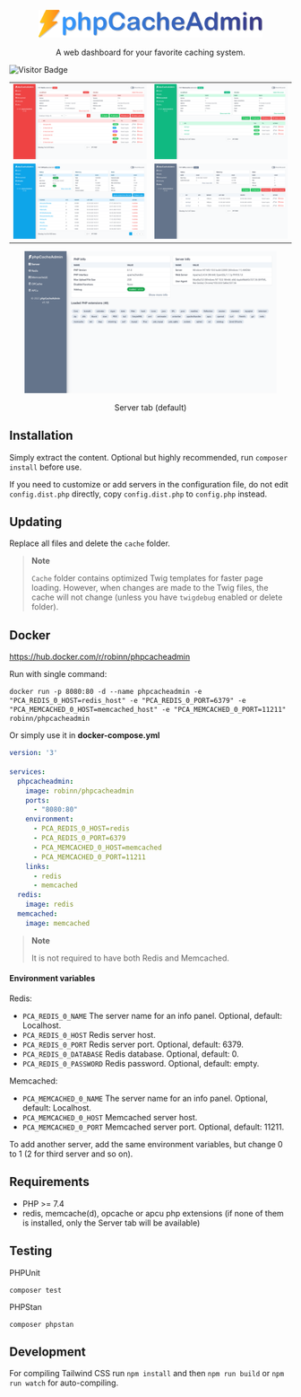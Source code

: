 <p align="center"><img src=".github/img/logo-colored.svg" width="400" alt="Logo"></p>
<p align="center">A web dashboard for your favorite caching system.</p>

![Visitor Badge](https://visitor-badge.laobi.icu/badge?page_id=RobiNN1.phpCacheAdmin)

<table>
  <tr>
    <td><img alt="Redis" src=".github/img/redis.png"></td>
    <td><img alt="Memcached" src=".github/img/memcached.png"></td>
  </tr>
  <tr>
    <td><img alt="OPCache" src=".github/img/opcache.png"></td>
    <td><img alt="APCu" src=".github/img/apcu.png"></td>
  </tr>
</table>

<div align="center">
  <img width="450" alt="Server tab (default)" src=".github/img/server.png">

  Server tab (default)
</div>

## Installation

Simply extract the content. Optional but highly recommended, run `composer install` before use.

If you need to customize or add servers in the configuration file, do not edit `config.dist.php` directly,
copy `config.dist.php` to `config.php` instead.

## Updating

Replace all files and delete the `cache` folder.

> **Note**
>
> `Cache` folder contains optimized Twig templates for faster page loading.
> However, when changes are made to the Twig files, the cache will not change
> (unless you have `twigdebug` enabled or delete folder).

## Docker

https://hub.docker.com/r/robinn/phpcacheadmin

Run with single command:

```
docker run -p 8080:80 -d --name phpcacheadmin -e "PCA_REDIS_0_HOST=redis_host" -e "PCA_REDIS_0_PORT=6379" -e "PCA_MEMCACHED_0_HOST=memcached_host" -e "PCA_MEMCACHED_0_PORT=11211" robinn/phpcacheadmin
```

Or simply use it in **docker-compose.yml**

```yaml
version: '3'

services:
  phpcacheadmin:
    image: robinn/phpcacheadmin
    ports:
      - "8080:80"
    environment:
      - PCA_REDIS_0_HOST=redis
      - PCA_REDIS_0_PORT=6379
      - PCA_MEMCACHED_0_HOST=memcached
      - PCA_MEMCACHED_0_PORT=11211
    links:
      - redis
      - memcached
  redis:
    image: redis
  memcached:
    image: memcached
```

> **Note**
>
> It is not required to have both Redis and Memcached.

#### Environment variables

Redis:

- `PCA_REDIS_0_NAME` The server name for an info panel. Optional, default: Localhost.
- `PCA_REDIS_0_HOST` Redis server host.
- `PCA_REDIS_0_PORT` Redis server port. Optional, default: 6379.
- `PCA_REDIS_0_DATABASE` Redis database. Optional, default: 0.
- `PCA_REDIS_0_PASSWORD` Redis password. Optional, default: empty.

Memcached:

- `PCA_MEMCACHED_0_NAME` The server name for an info panel. Optional, default: Localhost.
- `PCA_MEMCACHED_0_HOST` Memcached server host.
- `PCA_MEMCACHED_0_PORT` Memcached server port. Optional, default: 11211.

To add another server, add the same environment variables, but change 0 to 1 (2 for third server and so on).

## Requirements

- PHP >= 7.4
- redis, memcache(d), opcache or apcu php extensions (if none of them is installed, only the Server tab will be available)

## Testing

PHPUnit

```
composer test
```

PHPStan

```
composer phpstan
```

## Development

For compiling Tailwind CSS run `npm install` and then
`npm run build` or `npm run watch` for auto-compiling.

<!-- Font used in logo Arial Rounded MT Bold -->
